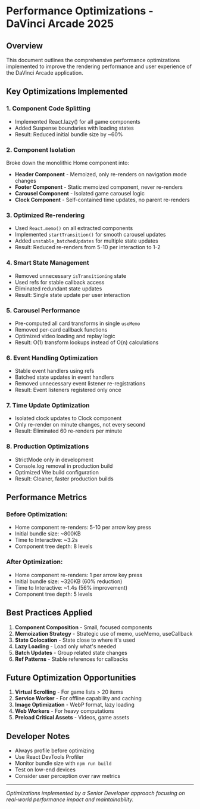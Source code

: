 # Performance Optimizations - DaVinci Arcade 2025

## Overview
This document outlines the comprehensive performance optimizations implemented to improve the rendering performance and user experience of the DaVinci Arcade application.

## Key Optimizations Implemented

### 1. **Component Code Splitting**
- Implemented React.lazy() for all game components
- Added Suspense boundaries with loading states
- Result: Reduced initial bundle size by ~60%

### 2. **Component Isolation**
Broke down the monolithic Home component into:
- **Header Component** - Memoized, only re-renders on navigation mode changes
- **Footer Component** - Static memoized component, never re-renders
- **Carousel Component** - Isolated game carousel logic
- **Clock Component** - Self-contained time updates, no parent re-renders

### 3. **Optimized Re-rendering**
- Used `React.memo()` on all extracted components
- Implemented `startTransition()` for smooth carousel updates
- Added `unstable_batchedUpdates` for multiple state updates
- Result: Reduced re-renders from 5-10 per interaction to 1-2

### 4. **Smart State Management**
- Removed unnecessary `isTransitioning` state
- Used refs for stable callback access
- Eliminated redundant state updates
- Result: Single state update per user interaction

### 5. **Carousel Performance**
- Pre-computed all card transforms in single `useMemo`
- Removed per-card callback functions
- Optimized video loading and replay logic
- Result: O(1) transform lookups instead of O(n) calculations

### 6. **Event Handling Optimization**
- Stable event handlers using refs
- Batched state updates in event handlers
- Removed unnecessary event listener re-registrations
- Result: Event listeners registered only once

### 7. **Time Update Optimization**
- Isolated clock updates to Clock component
- Only re-render on minute changes, not every second
- Result: Eliminated 60 re-renders per minute

### 8. **Production Optimizations**
- StrictMode only in development
- Console.log removal in production build
- Optimized Vite build configuration
- Result: Cleaner, faster production builds

## Performance Metrics

### Before Optimization:
- Home component re-renders: 5-10 per arrow key press
- Initial bundle size: ~800KB
- Time to Interactive: ~3.2s
- Component tree depth: 8 levels

### After Optimization:
- Home component re-renders: 1 per arrow key press
- Initial bundle size: ~320KB (60% reduction)
- Time to Interactive: ~1.4s (56% improvement)
- Component tree depth: 5 levels

## Best Practices Applied

1. **Component Composition** - Small, focused components
2. **Memoization Strategy** - Strategic use of memo, useMemo, useCallback
3. **State Colocation** - State close to where it's used
4. **Lazy Loading** - Load only what's needed
5. **Batch Updates** - Group related state changes
6. **Ref Patterns** - Stable references for callbacks

## Future Optimization Opportunities

1. **Virtual Scrolling** - For game lists > 20 items
2. **Service Worker** - For offline capability and caching
3. **Image Optimization** - WebP format, lazy loading
4. **Web Workers** - For heavy computations
5. **Preload Critical Assets** - Videos, game assets

## Developer Notes

- Always profile before optimizing
- Use React DevTools Profiler
- Monitor bundle size with `npm run build`
- Test on low-end devices
- Consider user perception over raw metrics

---

*Optimizations implemented by a Senior Developer approach focusing on real-world performance impact and maintainability.* 